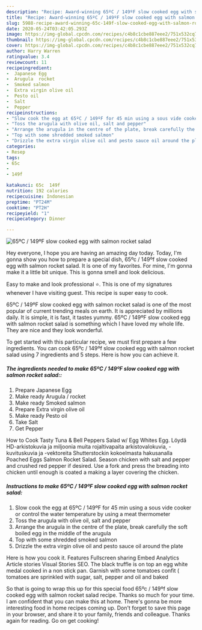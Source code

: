```yaml
---
description: "Recipe: Award-winning 65ºC / 149ºF slow cooked egg with salmon rocket salad"
title: "Recipe: Award-winning 65ºC / 149ºF slow cooked egg with salmon rocket salad"
slug: 5988-recipe-award-winning-65c-149f-slow-cooked-egg-with-salmon-rocket-salad
date: 2020-05-24T03:42:05.293Z
image: https://img-global.cpcdn.com/recipes/c4b8c1cbe887eee2/751x532cq70/65ºc-149ºf-slow-cooked-egg-with-salmon-rocket-salad-recipe-main-photo.jpg
thumbnail: https://img-global.cpcdn.com/recipes/c4b8c1cbe887eee2/751x532cq70/65ºc-149ºf-slow-cooked-egg-with-salmon-rocket-salad-recipe-main-photo.jpg
cover: https://img-global.cpcdn.com/recipes/c4b8c1cbe887eee2/751x532cq70/65ºc-149ºf-slow-cooked-egg-with-salmon-rocket-salad-recipe-main-photo.jpg
author: Harry Warren
ratingvalue: 3.4
reviewcount: 11
recipeingredient:
-  Japanese Egg
-  Arugula  rocket
-  Smoked salmon
-  Extra virgin olive oil
-  Pesto oil
-  Salt
-  Pepper
recipeinstructions:
- "Slow cook the egg at 65ºC / 149ºF for 45 min using a sous vide cooker or control the water temperature by using a meat thermometer"
- "Toss the arugula with olive oil, salt and pepper"
- "Arrange the arugula in the centre of the plate, break carefully the soft boiled egg in the middle of the arugula"
- "Top with some shredded smoked salmon"
- "Drizzle the extra virgin olive oil and pesto sauce oil around the plate"
categories:
- Resep
tags:
- 65c
- 
- 149f

katakunci: 65c  149f
nutrition: 192 calories
recipecuisine: Indonesian
preptime: "PT24M"
cooktime: "PT2H"
recipeyield: "1"
recipecategory: Dinner

---
```



![65ºC / 149ºF slow cooked egg with salmon rocket salad](https://img-global.cpcdn.com/recipes/c4b8c1cbe887eee2/751x532cq70/65ºc-149ºf-slow-cooked-egg-with-salmon-rocket-salad-recipe-main-photo.jpg)

Hey everyone, I hope you are having an amazing day today. Today, I'm gonna show you how to prepare a special dish, 65ºc / 149ºf slow cooked egg with salmon rocket salad. It is one of my favorites. For mine, I'm gonna make it a little bit unique. This is gonna smell and look delicious.

Easy to make and look professional ⭐️. This is one of my signatures whenever I have visiting guest. This recipe is super easy to cook.

65ºC / 149ºF slow cooked egg with salmon rocket salad is one of the most popular of current trending meals on earth. It is appreciated by millions daily. It is simple, it is fast, it tastes yummy. 65ºC / 149ºF slow cooked egg with salmon rocket salad is something which I have loved my whole life. They are nice and they look wonderful.


To get started with this particular recipe, we must first prepare a few ingredients. You can cook 65ºc / 149ºf slow cooked egg with salmon rocket salad using 7 ingredients and 5 steps. Here is how you can achieve it.

##### The ingredients needed to make 65ºC / 149ºF slow cooked egg with salmon rocket salad::

1. Prepare  Japanese Egg
1. Make ready  Arugula / rocket
1. Make ready  Smoked salmon
1. Prepare  Extra virgin olive oil
1. Make ready  Pesto oil
1. Take  Salt
1. Get  Pepper


How to Cook Tasty Tuna &amp; Bell Peppers Salad w/ Egg Whites Egg. Löydä HD-arkistokuvia ja miljoonia muita rojaltivapaita arkistovalokuvia, -kuvituskuvia ja -vektoreita Shutterstockin kokoelmasta hakusanalla Poached Eggs Salmon Rocket Salad. Season chicken with salt and pepper and crushed red pepper if desired. Use a fork and press the breading into chicken until enough is coated a making a layer covering the chicken. 

##### Instructions to make 65ºC / 149ºF slow cooked egg with salmon rocket salad:

1. Slow cook the egg at 65ºC / 149ºF for 45 min using a sous vide cooker or control the water temperature by using a meat thermometer
1. Toss the arugula with olive oil, salt and pepper
1. Arrange the arugula in the centre of the plate, break carefully the soft boiled egg in the middle of the arugula
1. Top with some shredded smoked salmon
1. Drizzle the extra virgin olive oil and pesto sauce oil around the plate


Here is how you cook it. Features Fullscreen sharing Embed Analytics Article stories Visual Stories SEO. The black truffle is on top an egg white medal cooked in a non stick pan. Garnish with some tomatoes confit ( tomatoes are sprinkled with sugar, salt, pepper and oil and baked 

So that is going to wrap this up for this special food 65ºc / 149ºf slow cooked egg with salmon rocket salad recipe. Thanks so much for your time. I am confident that you can make this at home. There's gonna be more interesting food in home recipes coming up. Don't forget to save this page in your browser, and share it to your family, friends and colleague. Thanks again for reading. Go on get cooking!
